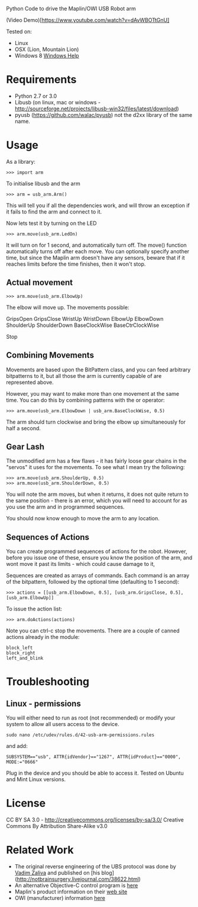 Python Code to drive the Maplin/OWI USB Robot arm

(Video Demo)[https://www.youtube.com/watch?v=dAvWBOTtGnU]

  Tested on:
  * Linux
  * OSX (Lion, Mountain Lion)
  * Windows 8 [Windows Help](windows_setup/help.md)

Requirements
============
* Python 2.7 or 3.0
* Libusb (on linux, mac or windows - http://sourceforge.net/projects/libusb-win32/files/latest/download)
* pyusb (https://github.com/walac/pyusb) not the d2xx library of the same name.

Usage
=====
As a library:

    >>> import arm

To initialise libusb and the arm

    >>> arm = usb_arm.Arm()

This will tell you if all the dependencies work, and will throw an exception if it fails to find the arm and connect
 to it.

Now lets test it by turning on the LED

    >>> arm.move(usb_arm.LedOn)

It will turn on for 1 second, and automatically turn off. The move() function automatically turns off after each
move. You can optionally specify another time, but since the Maplin arm doesn't have any sensors, beware that if
it reaches limits before the time finishes, then it won't stop.

Actual movement
---------------

    >>> arm.move(usb_arm.ElbowUp)

The elbow will move up.
The movements possible:

GripsOpen
GripsClose
WristUp
WristDown
ElbowUp
ElbowDown
ShoulderUp
ShoulderDown
BaseClockWise
BaseCtrClockWise

Stop

Combining Movements
-------------------
Movements are based upon the BitPattern class, and you can feed arbitrary bitpatterns to it, but all those the
arm is currently capable of are represented above.

However, you may want to make more than one movement at the same time. You can do this by combining patterns with the
or operator:

    >>> arm.move(usb_arm.ElbowDown | usb_arm.BaseClockWise, 0.5)

The arm should turn clockwise and bring the elbow up simultaneously for half a second.

Gear Lash
---------

The unmodified arm has a few flaws - it has fairly loose gear chains in the "servos" it uses for the movements.
To see what I mean try the following:

    >>> arm.move(usb_arm.ShoulderUp, 0.5)
    >>> arm.move(usb_arm.ShoulderDown, 0.5)

You will note the arm moves, but when it returns, it does not quite return to the same position - there is an error,
which you will need to account for as you use the arm and in programmed sequences.

You should now know enough to move the arm to any location.

Sequences of Actions
--------------------
You can create programmed sequences of actions for the robot. However, before you issue one of these, ensure you
know the position of the arm, and wont move it past its limits - which could cause damage to it,

Sequences are created as arrays of commands. Each command is an array of the bitpattern, followed by the
optional time (defaulting to 1 second):

    >>> actions = [[usb_arm.ElbowDown, 0.5], [usb_arm.GripsClose, 0.5], [usb_arm.ElbowUp]]

To issue the action list:

    >>> arm.doActions(actions)

Note you can ctrl-c stop the movements.
There are a couple of canned actions already in the module:

    block_left
    block_right
    left_and_blink

Troubleshooting
===============

Linux - permissions
-------------------

You will either need to run as root (not recommended) or modify your system to allow all users access to the device.

    sudo nano /etc/udev/rules.d/42-usb-arm-permissions.rules

and add:

    SUBSYSTEM=="usb", ATTR{idVendor}=="1267", ATTR{idProduct}=="0000", MODE:="0666"

Plug in the device and you should be able to access it. Tested on Ubuntu and Mint Linux versions.

License
=======
CC BY SA 3.0 - http://creativecommons.org/licenses/by-sa/3.0/
Creative Commons By Attribution Share-Alike v3.0



Related Work
============

* The original reverse engineering of the UBS protocol was done by 
[Vadim Zaliva](http://www.crocodile.org/lord/) and published on [his blog] (http://notbrainsurgery.livejournal.com/38622.html)
* An alternative Objective-C control program is [here](https://armctrl.codeplex.com)
* Maplin's product information on their [web site](http://www.maplin.co.uk/robotic-arm-kit-with-usb-pc-interface-266257)
* OWI (manufacturer) information [here](http://www.owirobots.com/cart/catalog/OWI-535USB-ROBOTIC-ARM-KIT-with-USB-PC-INTERFACE-Assembled-103.html)

